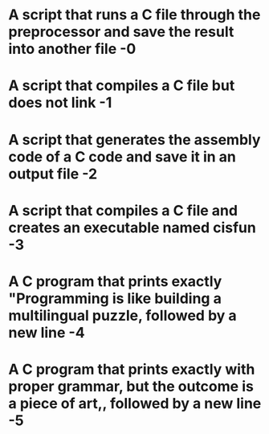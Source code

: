 # A script that runs a C file through the preprocessor and save the result into another file -0

# A script that compiles a C file but does not link -1

# A script that generates the assembly code of a C code and save it in an output file -2

# A script that compiles a C file and creates an executable named cisfun -3

# A C program that prints exactly "Programming is like building a multilingual puzzle, followed by a new line -4

# A  C program that prints exactly with proper grammar, but the outcome is a piece of art,, followed by a new line -5
